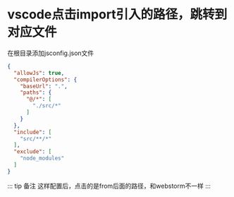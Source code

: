 # vscode点击import引入的路径，跳转到对应文件

在根目录添加jsconfig.json文件

```json
{
  "allowJs": true,
  "compilerOptions": {
    "baseUrl": ".",
    "paths": {
      "@/*": [
        "./src/*"
      ]
    }
  },
  "include": [
    "src/**/*"
  ],
  "exclude": [
    "node_modules"
  ]
}

```

::: tip 备注
这样配置后，点击的是from后面的路径，和webstorm不一样
:::
